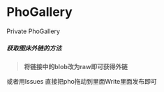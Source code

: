# PhoGallery
Private PhoGallery

##### 获取图床外链的方法

> **将链接中的blob改为raw即可获得外链**

或者用Issues  直接把pho拖动到里面Write里面发布即可

